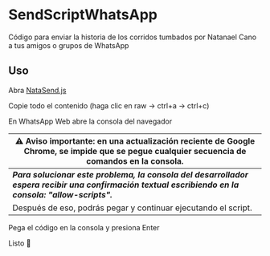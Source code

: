 # SendScriptWhatsApp

Código para enviar la historia de los corridos tumbados por Natanael Cano a tus amigos o grupos de WhatsApp

## Uso

Abra [NataSend.js](https://github.com/elionaz/SendNatatWhatsApp/blob/main/NataSend.js)

Copie todo el contenido (haga clic en raw -> ctrl+a -> ctrl+c)

En WhatsApp Web abre la consola del navegador

|  ⚠️ Aviso importante: en una actualización reciente de Google Chrome, se impide que se pegue cualquier secuencia de comandos en la consola.|
|--|
|  ***Para solucionar este problema, la consola del desarrollador espera recibir una confirmación textual escribiendo en la consola: "allow-scripts".***| 
|Después de eso, podrás pegar y continuar ejecutando el script.|


Pega el código en la consola y presiona Enter

Listo 🫰
